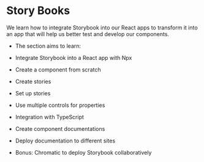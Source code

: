 # Story Books

We learn how to integrate Storybook into our React apps to transform it into an app that will help us better test and develop our components.

- The section aims to learn:

- Integrate Storybook into a React app with Npx

- Create a component from scratch

- Create stories

- Set up stories

- Use multiple controls for properties

- Integration with TypeScript

- Create component documentations

- Deploy documentation to different sites

- Bonus: Chromatic to deploy Storybook collaboratively
